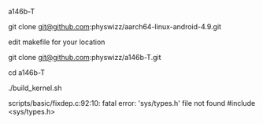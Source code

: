 a146b-T


git clone git@github.com:physwizz/aarch64-linux-android-4.9.git

edit makefile for your location

git clone git@github.com:physwizz/a146b-T.git


cd a146b-T

./build_kernel.sh


scripts/basic/fixdep.c:92:10: fatal error: 'sys/types.h' file not found
#include <sys/types.h>




